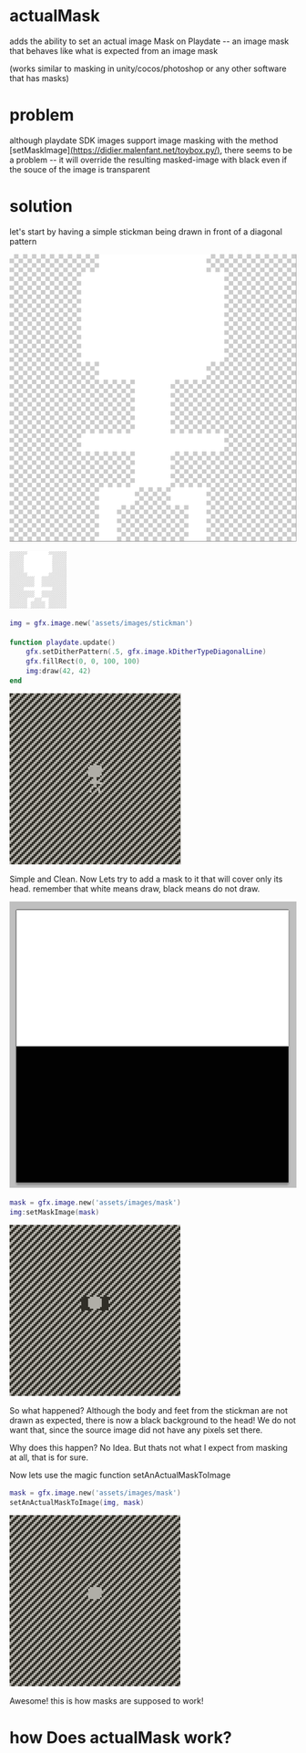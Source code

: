 # actualMask
adds the ability to set an actual image Mask on Playdate -- an image mask that behaves like what is expected from an image mask

(works similar to masking in unity/cocos/photoshop or any other software that has masks)

# problem
although playdate SDK images support image masking with the method [setMaskImage][(https://didier.malenfant.net/toybox.py/)](https://sdk.play.date/inside-playdate/#m-graphics.image.setMaskImage), there seems to be a problem -- it will override the resulting masked-image with black even if the souce of the image is transparent

# solution

let's start by having a simple stickman being drawn in front of a diagonal pattern

![stickman](readmeImgs/image8.png)

<img src="readmeImgs/image8.png" width="100" height="100">

```lua
img = gfx.image.new('assets/images/stickman')

function playdate.update()
	gfx.setDitherPattern(.5, gfx.image.kDitherTypeDiagonalLine)
	gfx.fillRect(0, 0, 100, 100)
	img:draw(42, 42)
end
```

![initialSituation](readmeImgs/image.png)

Simple and Clean. Now Lets try to add a mask to it that will cover only its head. remember that white means draw, black means do not draw.

![mask](readmeImgs/image9.png)

```lua
mask = gfx.image.new('assets/images/mask')
img:setMaskImage(mask)
```
![wtf](readmeImgs/image2.png)

So what happened? Although the body and feet from the stickman are not drawn as expected, there is now a black background to the head! We do not want that, since the source image did not have any pixels set there.

Why does this happen? No Idea. But thats not what I expect from masking at all, that is for sure.

Now lets use the magic function setAnActualMaskToImage

```lua
mask = gfx.image.new('assets/images/mask')
setAnActualMaskToImage(img, mask)
```

![correct](readmeImgs/image3.png)

Awesome! this is how masks are supposed to work!

# how Does actualMask work?
